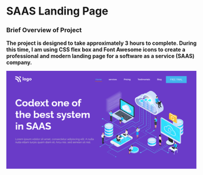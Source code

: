 # SAAS Landing Page

### Brief Overview of Project
**The project is designed to take approximately 3 hours to complete. During this time, I am using CSS flex box and Font Awesome icons to create a professional and modern landing page for a software as a service (SAAS) company.**

![Test Image 1](./thumbnail.png)

